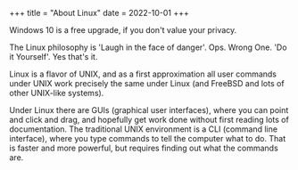 +++
title = "About Linux"
date = 2022-10-01
+++

Windows 10 is a free upgrade, if you don't value your privacy.

The Linux philosophy is 'Laugh in the face of danger'. Ops. Wrong One. 'Do it Yourself'. Yes that's it.
<!-- more -->

Linux is a flavor of UNIX, and as a first approximation all user commands under UNIX work precisely the same under Linux (and FreeBSD and lots of other UNIX-like systems).

Under Linux there are GUIs (graphical user interfaces), where you can point and click and drag, and hopefully get work done without first reading lots of documentation. The traditional UNIX environment is a CLI (command line interface), where you type commands to tell the computer what to do. That is faster and more powerful, but requires finding out what the commands are.
